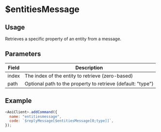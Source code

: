 # $entitiesMessage

## Usage

Retrieves a specific property of an entity from a message.

## Parameters

| Field | Description                                         |
| ----- | --------------------------------------------------- |
| index | The index of the entity to retrieve (zero-based)    |
| path  | Optional path to the property to retrieve (default: "type") |

## Example

```javascript
<AoiClient>.addCommand({
  name: "entitiesmessage",
  code: `$replyMessage[$entitiesMessage[0;type]]`,
});
```